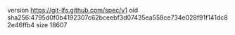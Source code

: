 version https://git-lfs.github.com/spec/v1
oid sha256:4795d0f0b4192307c62bceebf3d07435ea558ce734e028f91f141dc82e46ffb4
size 18607
